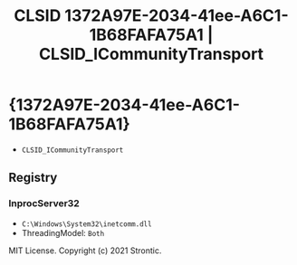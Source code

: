 ﻿---
title: "CLSID 1372A97E-2034-41ee-A6C1-1B68FAFA75A1 | CLSID_ICommunityTransport"
excerpt: What is COM-Object CLSID 1372A97E-2034-41ee-A6C1-1B68FAFA75A1?
---

# {1372A97E-2034-41ee-A6C1-1B68FAFA75A1}

* `CLSID_ICommunityTransport`

## Registry


### InprocServer32

* `C:\Windows\System32\inetcomm.dll`
* ThreadingModel: `Both`

MIT License. Copyright (c) 2021 Strontic.


